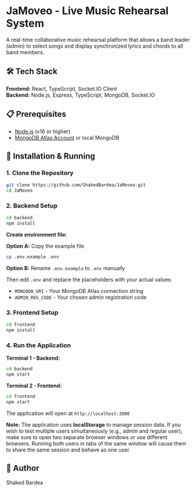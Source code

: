 # JaMoveo - Live Music Rehearsal System

A real-time collaborative music rehearsal platform that allows a band leader (admin) to select songs and display synchronized lyrics and chords to all band members.

## 🛠️ Tech Stack

**Frontend:** React, TypeScript, Socket.IO Client  
**Backend:** Node.js, Express, TypeScript, MongoDB, Socket.IO

## 📋 Prerequisites

- [Node.js](https://nodejs.org/) (v16 or higher)
- [MongoDB Atlas Account](https://www.mongodb.com/cloud/atlas) or local MongoDB

## 🚀 Installation & Running

### 1. Clone the Repository
```bash
git clone https://github.com/ShakedBardea/JaMoveo.git
cd JaMoveo
```

### 2. Backend Setup
```bash
cd backend
npm install
```

**Create environment file:**

**Option A:** Copy the example file
```bash
cp .env.example .env
```

**Option B:** Rename `.env.example` to `.env` manually

Then edit `.env` and replace the placeholders with your actual values:
- `MONGODB_URI` - Your MongoDB Atlas connection string
- `ADMIN_REG_CODE` - Your chosen admin registration code

### 3. Frontend Setup
```bash
cd frontend
npm install
```

### 4. Run the Application

**Terminal 1 - Backend:**
```bash
cd backend
npm start
```

**Terminal 2 - Frontend:**
```bash
cd frontend
npm start
```

The application will open at `http://localhost:3000`

**Note:**
The application uses **localStorage** to manage session data.
If you wish to test multiple users simultaneously (e.g., admin and regular user), make sure to open two separate browser windows or use different browsers.
Running both users in tabs of the same window will cause them to share the same session and behave as one user.

## 👥 Author

Shaked Bardea

